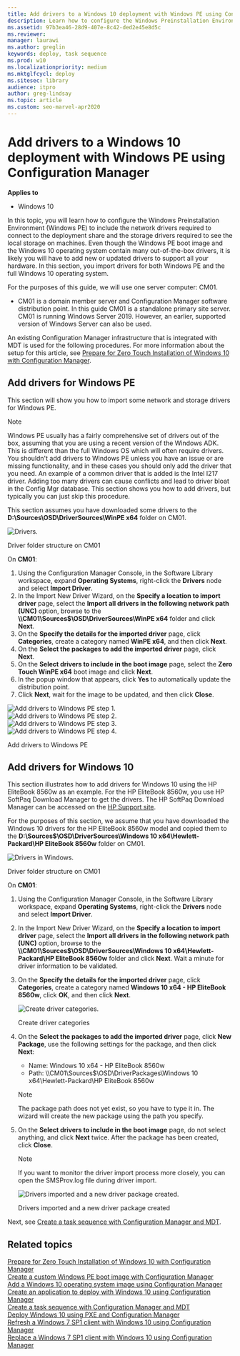 ```yaml
---
title: Add drivers to a Windows 10 deployment with Windows PE using Configuration Manager
description: Learn how to configure the Windows Preinstallation Environment (Windows PE) to include required network and storage drivers.
ms.assetid: 97b3ea46-28d9-407e-8c42-ded2e45e8d5c
ms.reviewer: 
manager: laurawi
ms.author: greglin
keywords: deploy, task sequence
ms.prod: w10
ms.localizationpriority: medium
ms.mktglfcycl: deploy
ms.sitesec: library
audience: itpro
author: greg-lindsay
ms.topic: article
ms.custom: seo-marvel-apr2020
---
```


# Add drivers to a Windows 10 deployment with Windows PE using Configuration Manager

**Applies to**

- Windows 10

In this topic, you will learn how to configure the Windows Preinstallation Environment (Windows PE) to include the network drivers required to connect to the deployment share and the storage drivers required to see the local storage on machines. Even though the Windows PE boot image and the Windows 10 operating system contain many out-of-the-box drivers, it is likely you will have to add new or updated drivers to support all your hardware. In this section, you import drivers for both Windows PE and the full Windows 10 operating system.

For the purposes of this guide, we will use one server computer: CM01.
- CM01 is a domain member server and Configuration Manager software distribution point. In this guide CM01 is a standalone primary site server. CM01 is running Windows Server 2019. However, an earlier, supported version of Windows Server can also be used.  

 An existing Configuration Manager infrastructure that is integrated with MDT is used for the following procedures. For more information about the setup for this article, see [Prepare for Zero Touch Installation of Windows 10 with Configuration Manager](prepare-for-zero-touch-installation-of-windows-10-with-configuration-manager.md).

## Add drivers for Windows PE

This section will show you how to import some network and storage drivers for Windows PE. 

>[!NOTE]
>Windows PE usually has a fairly comprehensive set of drivers out of the box, assuming that you are using a recent version of the Windows ADK. This is different than the full Windows OS which will often require drivers. You shouldn't add drivers to Windows PE unless you have an issue or are missing functionality, and in these cases you should only add the driver that you need.  An example of a common driver that is added is the Intel I217 driver. Adding too many drivers can cause conflicts and lead to driver bloat in the Config Mgr database. This section shows you how to add drivers, but typically you can just skip this procedure.

This section assumes you have downloaded some drivers to the **D:\\Sources\\OSD\\DriverSources\\WinPE x64** folder on CM01.

![Drivers.](../images/cm01-drivers.png)

Driver folder structure on CM01

On **CM01**:

1. Using the Configuration Manager Console, in the Software Library workspace, expand **Operating Systems**, right-click the **Drivers** node and select **Import Driver**.
2. In the Import New Driver Wizard, on the **Specify a location to import driver** page, select the **Import all drivers in the following network path (UNC)** option, browse to the **\\\\CM01\\Sources$\\OSD\\DriverSources\\WinPE x64** folder and click **Next**.
3. On the **Specify the details for the imported driver** page, click **Categories**, create a category named **WinPE x64**, and then click **Next**.
4. On the **Select the packages to add the imported driver** page, click **Next**.
5. On the **Select drivers to include in the boot image** page, select the **Zero Touch WinPE x64** boot image and click **Next**.
6. In the popup window that appears, click **Yes** to automatically update the distribution point.
7. Click **Next**, wait for the image to be updated, and then click **Close**.

  ![Add drivers to Windows PE step 1.](../images/fig21-add-drivers1.png)<br>
  ![Add drivers to Windows PE step 2.](../images/fig21-add-drivers2.png)<br>
  ![Add drivers to Windows PE step 3.](../images/fig21-add-drivers3.png)<br>
  ![Add drivers to Windows PE step 4.](../images/fig21-add-drivers4.png)

  Add drivers to Windows PE

## Add drivers for Windows 10

This section illustrates how to add drivers for Windows 10 using the HP EliteBook 8560w as an example. For the HP EliteBook 8560w, you use HP SoftPaq Download Manager to get the drivers. The HP SoftPaq Download Manager can be accessed on the [HP Support site](https://go.microsoft.com/fwlink/p/?LinkId=619545).

For the purposes of this section, we assume that you have downloaded the Windows 10 drivers for the HP EliteBook 8560w model and copied them to the **D:\Sources$\OSD\DriverSources\Windows 10 x64\Hewlett-Packard\HP EliteBook 8560w** folder on CM01.

![Drivers in Windows.](../images/cm01-drivers-windows.png)

Driver folder structure on CM01

On **CM01**:

1. Using the Configuration Manager Console, in the Software Library workspace, expand **Operating Systems**, right-click the **Drivers** node and select **Import Driver**.
2. In the Import New Driver Wizard, on the **Specify a location to import driver** page, select the **Import all drivers in the following network path (UNC)** option, browse to the **\\\\CM01\\Sources$\\OSD\\DriverSources\\Windows 10 x64\\Hewlett-Packard\\HP EliteBook 8560w** folder and click **Next**. Wait a minute for driver information to be validated.
3. On the **Specify the details for the imported driver** page, click **Categories**, create a category named **Windows 10 x64 - HP EliteBook 8560w**, click **OK**, and then click **Next**.

    ![Create driver categories.](../images/fig22-createcategories.png "Create driver categories")

    Create driver categories


4. On the **Select the packages to add the imported driver** page, click **New Package**, use the following settings for the package, and then click **Next**:

    * Name: Windows 10 x64 - HP EliteBook 8560w
    * Path: \\\\CM01\\Sources$\\OSD\\DriverPackages\\Windows 10 x64\\Hewlett-Packard\\HP EliteBook 8560w

    >[!NOTE]
    >The package path does not yet exist, so you have to type it in. The wizard will create the new package using the path you specify.

5.  On the **Select drivers to include in the boot image** page, do not select anything, and click **Next** twice. After the package has been created, click **Close**.

    >[!NOTE]
    >If you want to monitor the driver import process more closely, you can open the SMSProv.log file during driver import.
  
    ![Drivers imported and a new driver package created.](../images/cm01-drivers-packages.png "Drivers imported and a new driver package created")
  
    Drivers imported and a new driver package created

Next, see [Create a task sequence with Configuration Manager and MDT](create-a-task-sequence-with-configuration-manager-and-mdt.md).

## Related topics

[Prepare for Zero Touch Installation of Windows 10 with Configuration Manager](prepare-for-zero-touch-installation-of-windows-10-with-configuration-manager.md)<br>
[Create a custom Windows PE boot image with Configuration Manager](create-a-custom-windows-pe-boot-image-with-configuration-manager.md)<br>
[Add a Windows 10 operating system image using Configuration Manager](add-a-windows-10-operating-system-image-using-configuration-manager.md)<br>
[Create an application to deploy with Windows 10 using Configuration Manager](create-an-application-to-deploy-with-windows-10-using-configuration-manager.md)<br>
[Create a task sequence with Configuration Manager and MDT](./create-a-task-sequence-with-configuration-manager-and-mdt.md)<br>
[Deploy Windows 10 using PXE and Configuration Manager](deploy-windows-10-using-pxe-and-configuration-manager.md)<br>
[Refresh a Windows 7 SP1 client with Windows 10 using Configuration Manager](refresh-a-windows-7-client-with-windows-10-using-configuration-manager.md)<br>
[Replace a Windows 7 SP1 client with Windows 10 using Configuration Manager](replace-a-windows-7-client-with-windows-10-using-configuration-manager.md)<br>